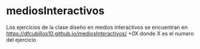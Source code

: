 # mediosInteractivos
Los ejercicios de la clase diseño en medios interactivos se encuentran en https://dfcubillos10.github.io/mediosInteractivos/ +0X donde X es el numero del ejercicio 
